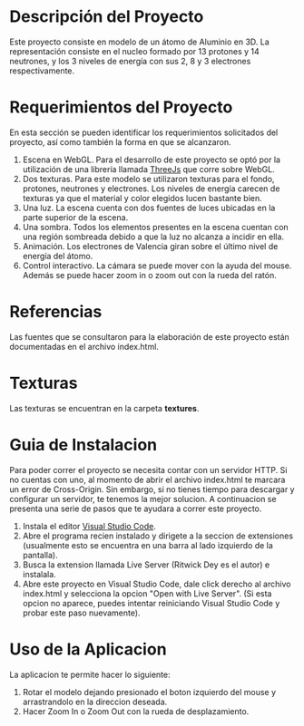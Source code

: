 # Descripción del Proyecto
Este proyecto consiste en modelo de un átomo de Aluminio en 3D. La representación consiste en el nucleo formado por 13 protones y 14 neutrones, y los 3 niveles de energía con sus 2, 8 y 3 electrones respectivamente.

# Requerimientos del Proyecto
En esta sección se pueden identificar los requerimientos solicitados del proyecto, así como también la forma en que se alcanzaron.

1. Escena en WebGL. Para el desarrollo de este proyecto se optó por la utilización de una librería llamada [ThreeJs](https://threejs.org/) que corre sobre WebGL.
2. Dos texturas. Para este modelo se utilizaron texturas para el fondo, protones, neutrones y electrones. Los niveles de energía carecen de texturas ya que el material y color elegidos lucen bastante bien.
3. Una luz. La escena cuenta con dos fuentes de luces ubicadas en la parte superior de la escena.
4. Una sombra. Todos los elementos presentes en la escena cuentan con una región sombreada debido a que la luz no alcanza a incidir en ella.
5. Animación. Los electrones de Valencia giran sobre el último nivel de energía del átomo.
6. Control interactivo. La cámara se puede mover con la ayuda del mouse. Además se puede hacer zoom in o zoom out con la rueda del ratón.

# Referencias
Las fuentes que se consultaron para la elaboración de este proyecto están documentadas en el archivo index.html.

# Texturas
Las texturas se encuentran en la carpeta **textures**.

# Guia de Instalacion
Para poder correr el proyecto se necesita contar con un servidor HTTP. Si no cuentas con uno, al momento de abrir el archivo index.html te marcara un error de Cross-Origin. Sin embargo, si no tienes tiempo para descargar y configurar un servidor, te tenemos la mejor solucion. A continuacion se presenta una serie de pasos que te ayudara a correr este proyecto.

1. Instala el editor [Visual Studio Code](https://code.visualstudio.com/).
2. Abre el programa recien instalado y dirigete a la seccion de extensiones (usualmente esto se encuentra en una barra al lado izquierdo de la pantalla).
3. Busca la extension llamada Live Server (Ritwick Dey es el autor) e instalala.
4. Abre este proyecto en Visual Studio Code, dale click derecho al archivo index.html y selecciona la opcion "Open with Live Server". (Si esta opcion no aparece, puedes intentar reiniciando Visual Studio Code y probar este paso nuevamente).

# Uso de la Aplicacion
La aplicacion te permite hacer lo siguiente:
1. Rotar el modelo dejando presionado el boton izquierdo del mouse y arrastrandolo en la direccion deseada.
2. Hacer Zoom In o Zoom Out con la rueda de desplazamiento.